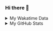 ### Hi there 👋

<!--
**cdfmlr/cdfmlr** is a ✨ _special_ ✨ repository because its `README.md` (this file) appears on your GitHub profile.

Here are some ideas to get you started:

- 🔭 I’m currently working on ...
- 🌱 I’m currently learning ...
- 👯 I’m looking to collaborate on ...
- 🤔 I’m looking for help with ...
- 💬 Ask me about ...
- 📫 How to reach me: ...
- 😄 Pronouns: ...
- ⚡ Fun fact: ...
-->

<details>

<summary>My Wakatime Data</summary>

<!--START_SECTION:waka-->
![Lines of code](https://img.shields.io/badge/From%20Hello%20World%20I%27ve%20Written-5.2%20million%20lines%20of%20code-blue)

**🐱 My Github Data** 

> 🏆 505 Contributions in the Year 2020
 > 
> 📦 199.3 kB Used in Github's Storage 
 > 
> 🚫 Not Opted to Hire
 > 
> 📜 27 Public Repositories
 > 
> 🔑 5 Private Repositories 

**I'm an Early 🐤** 

```text
🌞 Morning    156 commits    ██████░░░░░░░░░░░░░░░░░░░   25.87% 
🌆 Daytime    214 commits    ████████░░░░░░░░░░░░░░░░░   35.49% 
🌃 Evening    221 commits    █████████░░░░░░░░░░░░░░░░   36.65% 
🌙 Night      12 commits     ░░░░░░░░░░░░░░░░░░░░░░░░░   1.99%

```
📅 **I'm Most Productive on Tuesday** 

```text
Monday       63 commits     ██░░░░░░░░░░░░░░░░░░░░░░░   10.45% 
Tuesday      114 commits    ████░░░░░░░░░░░░░░░░░░░░░   18.91% 
Wednesday    102 commits    ████░░░░░░░░░░░░░░░░░░░░░   16.92% 
Thursday     66 commits     ██░░░░░░░░░░░░░░░░░░░░░░░   10.95% 
Friday       87 commits     ███░░░░░░░░░░░░░░░░░░░░░░   14.43% 
Saturday     86 commits     ███░░░░░░░░░░░░░░░░░░░░░░   14.26% 
Sunday       85 commits     ███░░░░░░░░░░░░░░░░░░░░░░   14.1%

```


📊 **This Week I Spent My Time On** 

```text
⌚︎ Time Zone: Asia/Shanghai

```

**I Mostly Code in Go** 

```text
Go                       7 repos             ██████░░░░░░░░░░░░░░░░░░░   25.0% 
Python                   6 repos             █████░░░░░░░░░░░░░░░░░░░░   21.43% 
Java                     4 repos             ███░░░░░░░░░░░░░░░░░░░░░░   14.29% 
HTML                     2 repos             █░░░░░░░░░░░░░░░░░░░░░░░░   7.14% 
C#                       2 repos             █░░░░░░░░░░░░░░░░░░░░░░░░   7.14%

```



<!--END_SECTION:waka-->

</details>

<details>
 
 <summary>My GitHub Stats</summary>

[![CDFMLR's github stats](https://github-readme-stats.vercel.app/api?username=cdfmlr&count_private=true&show_icons=true)](https://github.com/anuraghazra/github-readme-stats)

</details>
